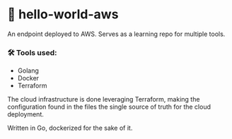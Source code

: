 # 🧩 hello-world-aws
An endpoint deployed to AWS. Serves as a learning repo for multiple tools.

### 🛠️ Tools used:
- Golang
- Docker
- Terraform

The cloud infrastructure is done leveraging Terraform, making the configuration found in the files the single source of truth for the cloud deployment.

Written in Go, dockerized for the sake of it.
